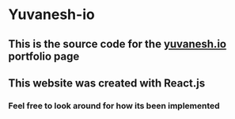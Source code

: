 # Yuvanesh-io

## This is the source code for the [yuvanesh.io](yuvanesh.io) portfolio page

## This website was created with React.js

### Feel free to look around for how its been implemented

